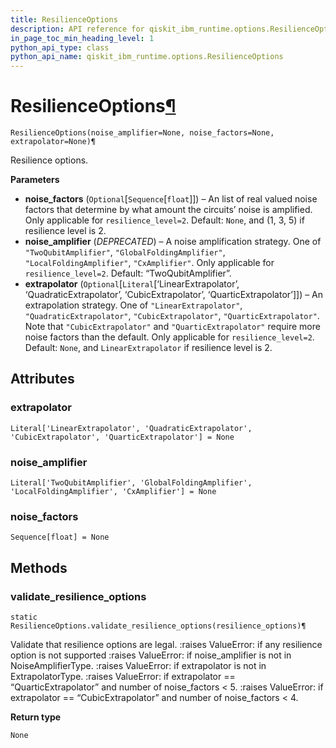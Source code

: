 ```yaml
---
title: ResilienceOptions
description: API reference for qiskit_ibm_runtime.options.ResilienceOptions
in_page_toc_min_heading_level: 1
python_api_type: class
python_api_name: qiskit_ibm_runtime.options.ResilienceOptions
---
```


# ResilienceOptions[¶](#resilienceoptions "Link to this heading")

<span id="qiskit_ibm_runtime.options.ResilienceOptions" />

`ResilienceOptions(noise_amplifier=None, noise_factors=None, extrapolator=None)¶`

Resilience options.

**Parameters**

*   **noise\_factors** (`Optional`\[`Sequence`\[`float`]]) – An list of real valued noise factors that determine by what amount the circuits’ noise is amplified. Only applicable for `resilience_level=2`. Default: `None`, and (1, 3, 5) if resilience level is 2.
*   **noise\_amplifier** (*DEPRECATED*) – A noise amplification strategy. One of `"TwoQubitAmplifier"`, `"GlobalFoldingAmplifier"`, `"LocalFoldingAmplifier"`, `"CxAmplifier"`. Only applicable for `resilience_level=2`. Default: “TwoQubitAmplifier”.
*   **extrapolator** (`Optional`\[`Literal`\[‘LinearExtrapolator’, ‘QuadraticExtrapolator’, ‘CubicExtrapolator’, ‘QuarticExtrapolator’]]) – An extrapolation strategy. One of `"LinearExtrapolator"`, `"QuadraticExtrapolator"`, `"CubicExtrapolator"`, `"QuarticExtrapolator"`. Note that `"CubicExtrapolator"` and `"QuarticExtrapolator"` require more noise factors than the default. Only applicable for `resilience_level=2`. Default: `None`, and `LinearExtrapolator` if resilience level is 2.

## Attributes

<span id="resilienceoptions-extrapolator" />

### extrapolator

<span id="qiskit_ibm_runtime.options.ResilienceOptions.extrapolator" />

`Literal['LinearExtrapolator', 'QuadraticExtrapolator', 'CubicExtrapolator', 'QuarticExtrapolator'] = None`

<span id="resilienceoptions-noise-amplifier" />

### noise\_amplifier

<span id="qiskit_ibm_runtime.options.ResilienceOptions.noise_amplifier" />

`Literal['TwoQubitAmplifier', 'GlobalFoldingAmplifier', 'LocalFoldingAmplifier', 'CxAmplifier'] = None`

<span id="resilienceoptions-noise-factors" />

### noise\_factors

<span id="qiskit_ibm_runtime.options.ResilienceOptions.noise_factors" />

`Sequence[float] = None`

## Methods

<span id="resilienceoptions-validate-resilience-options" />

### validate\_resilience\_options

<span id="qiskit_ibm_runtime.options.ResilienceOptions.validate_resilience_options" />

`static ResilienceOptions.validate_resilience_options(resilience_options)¶`

Validate that resilience options are legal. :raises ValueError: if any resilience option is not supported :raises ValueError: if noise\_amplifier is not in NoiseAmplifierType. :raises ValueError: if extrapolator is not in ExtrapolatorType. :raises ValueError: if extrapolator == “QuarticExtrapolator” and number of noise\_factors \< 5. :raises ValueError: if extrapolator == “CubicExtrapolator” and number of noise\_factors \< 4.

**Return type**

`None`


